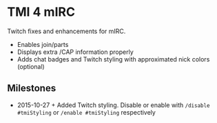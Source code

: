 # TMI 4 mIRC
Twitch fixes and enhancements for mIRC. 
* Enables join/parts
* Displays extra /CAP information properly
* Adds chat badges and Twitch styling with approximated nick colors (optional)

## Milestones
* 2015-10-27 + Added Twitch styling. Disable or enable with `/disable #tmiStyling` or `/enable #tmiStyling` respectively
